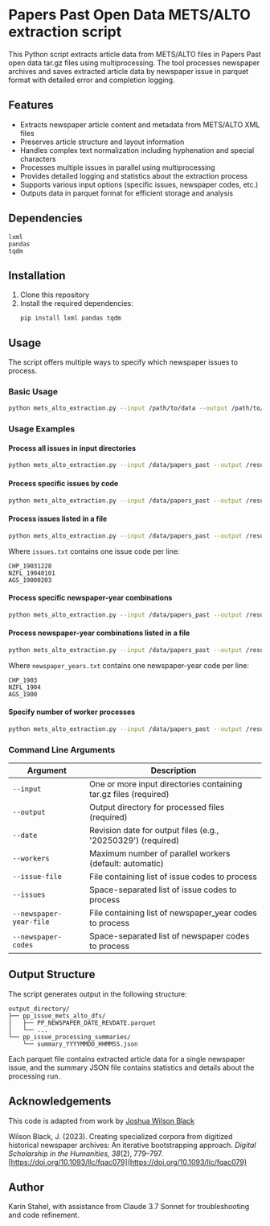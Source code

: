 # Papers Past Open Data METS/ALTO extraction script

This Python script extracts article data from METS/ALTO files in Papers Past open data tar.gz files using multiprocessing. The tool processes newspaper archives and saves extracted article data by newspaper issue in parquet format with detailed error and completion logging.

## Features

- Extracts newspaper article content and metadata from METS/ALTO XML files
- Preserves article structure and layout information
- Handles complex text normalization including hyphenation and special characters
- Processes multiple issues in parallel using multiprocessing
- Provides detailed logging and statistics about the extraction process
- Supports various input options (specific issues, newspaper codes, etc.)
- Outputs data in parquet format for efficient storage and analysis

## Dependencies

```
lxml
pandas
tqdm
```

## Installation

1. Clone this repository
2. Install the required dependencies:
   ```
   pip install lxml pandas tqdm
   ```

## Usage

The script offers multiple ways to specify which newspaper issues to process.

### Basic Usage

```bash
python mets_alto_extraction.py --input /path/to/data --output /path/to/output --date 20250329
```

### Usage Examples

#### Process all issues in input directories

```bash
python mets_alto_extraction.py --input /data/papers_past --output /results --date 20250329
```

#### Process specific issues by code

```bash
python mets_alto_extraction.py --input /data/papers_past --output /results --date 20250329 --issues CHP_19031228 NZFL_19040101
```

#### Process issues listed in a file

```bash
python mets_alto_extraction.py --input /data/papers_past --output /results --date 20250329 --issue-file issues.txt
```

Where `issues.txt` contains one issue code per line:
```
CHP_19031228
NZFL_19040101
AGS_19000203
```

#### Process specific newspaper-year combinations

```bash
python mets_alto_extraction.py --input /data/papers_past --output /results --date 20250329 --newspaper-codes CHP_1903 NZFL_1904
```

#### Process newspaper-year combinations listed in a file

```bash
python mets_alto_extraction.py --input /data/papers_past --output /results --date 20250329 --newspaper-year-file newspaper_years.txt
```

Where `newspaper_years.txt` contains one newspaper-year code per line:
```
CHP_1903
NZFL_1904
AGS_1900
```

#### Specify number of worker processes

```bash
python mets_alto_extraction.py --input /data/papers_past --output /results --date 20250329 --workers 8
```

### Command Line Arguments

| Argument | Description |
|----------|-------------|
| `--input` | One or more input directories containing tar.gz files (required) |
| `--output` | Output directory for processed files (required) |
| `--date` | Revision date for output files (e.g., '20250329') (required) |
| `--workers` | Maximum number of parallel workers (default: automatic) |
| `--issue-file` | File containing list of issue codes to process |
| `--issues` | Space-separated list of issue codes to process |
| `--newspaper-year-file` | File containing list of newspaper_year codes to process |
| `--newspaper-codes` | Space-separated list of newspaper codes to process |

## Output Structure

The script generates output in the following structure:

```
output_directory/
├── pp_issue_mets_alto_dfs/
│   ├── PP_NEWSPAPER_DATE_REVDATE.parquet
│   └── ...
└── pp_issue_processing_summaries/
    └── summary_YYYYMMDD_HHMMSS.json
```

Each parquet file contains extracted article data for a single newspaper issue, and the summary JSON file contains statistics and details about the processing run.

## Acknowledgements

This code is adapted from work by [Joshua Wilson Black](https://github.com/JoshuaWilsonBlack/newspaper-philosophy-methods)

Wilson Black, J. (2023). Creating specialized corpora from digitized historical newspaper archives: An iterative bootstrapping approach. *Digital Scholarship in the Humanities, 38*(2), 779–797. [https://doi.org/10.1093/llc/fqac079](https://doi.org/10.1093/llc/fqac079)



## Author

Karin Stahel, with assistance from Claude 3.7 Sonnet for troubleshooting and code refinement.
